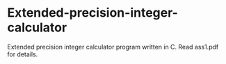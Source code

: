 Extended-precision-integer-calculator
=====================================

Extended precision integer calculator program written in C. Read ass1.pdf for details.
